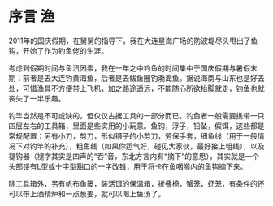 # 序言 渔

2011年的国庆假期，在舅舅的指导下，我在大连星海广场的防波堤尽头甩出了鱼钩，开始了作为钓鱼佬的生涯。



考虑到假期时间与鱼汛因素，我在一年之中钓鱼的时间集中于国庆假期与暑假末期；前者是去大连钓黄海鱼，后者是去鲅鱼圈钓渤海鱼。据说海南与山东也是好去处，可惜渔具不方便带上飞机，加之路途遥远，不能随心所欲抬脚就走，钓鱼也就丧失了一半乐趣。



钓竿当然是不可或缺的，但仅仅占据工具的一部分而已。钓鱼者一般需要携带一只四层左右的工具箱，里面是些实用的小玩意。鱼钩，浮子，铅坠，假饵，这些都是常规配置；另有小刀，剪刀，形似镊子的小剪刀，劳保手套，细鱼线（用于一般情况下对钓竿的补充），粗鱼线（如果你运气好，碰见大家伙，最好接上粗线），以及褪钩器（褪字其实是四声的“吞”音，东北方言内有“摘下”的意思），其实就是一个头部镂有L型或十字型豁口的一字改锥，用于将卡在鱼咽喉内的鱼钩摘下来。



除工具箱外，另有帆布鱼篓，装活饵的保温箱，折叠椅，蟹笼，虾笼，有条件的还可以带上酒精炉和一点葱姜，就可以喝上鱼汤了。

